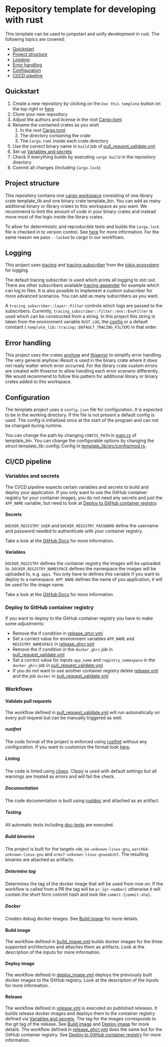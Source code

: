 # Repository template for developing with rust

This template can be used to jumpstart and unify development in rust. The following topics are covered:

- [Quickstart](#quickstart)
- [Project structure](#project-structure)
- [Logging](#logging)
- [Error handling](#error-handling)
- [Configuration](#configuration)
- [CI/CD pipeline](#cicd-pipeline)

## Quickstart

1. Create a new repository by clicking on the `Use this template` button on the top right
   or [here](https://github.com/new?owner=Somic-Flecs-shared-space&template_name=development-template-rs&template_owner=Somic-Flecs-shared-space)
2. Clone your new repository
3. Adjust the authors and license in the root [Cargo.toml](./Cargo.toml)
4. Rename the contained crates as you wish
    1. In the root [Cargo.toml](./Cargo.toml)
    2. The directory containing the crate
    3. The `Cargo.toml` inside each crate directory
5. Use the correct binary name in `build` job
   of [pull_request_validate.yml](.github/workflows/pull_request_validate.yml)
6. Set up [Variables and secrets](#variables-and-secrets)
7. Check if everything builds by executing ```cargo build``` in the repository directory
8. Commit all changes (including `Cargo.lock`)

## Project structure

This repository contains one [cargo workspace](https://doc.rust-lang.org/cargo/reference/workspaces.html) consisting of
one library crate template_lib and one binary crate template_bin. You can add as many additional binary or library
crates to this workspace as you want. We recommend to limit the amount of code in your binary crates and instead move
most of the logic inside the library crates.

To allow for deterministic and reproducible tests and builds the `Cargo.lock` file is checked in to version control.
See [here](https://doc.rust-lang.org/cargo/faq.html#why-have-cargolock-in-version-control) for more information. For the
same reason we pass `--locked` to cargo in our workflows.

## Logging

This project uses [tracing](https://github.com/tokio-rs/tracing)
and [tracing-subscriber](https://github.com/tokio-rs/tracing/tree/master/tracing-subscriber) from
the [tokio ecosystem](https://github.com/tokio-rs) for logging.

The default tracing subscriber is used which prints all logging to std::out. There are other subscribers
available [tracing-appender](https://github.com/tokio-rs/tracing/tree/master/tracing-appender) for example which can log
to files. It is also possible to implement a custom subscriber for more advanced scenarios. You can add as many
subscribers as you want.

A `tracing_subscriber::layer::Filter` controls which logs are passed to the subscribers. Currently,
`tracing_subscriber::filter::env::EnvFilter` is used which can be constructed from a string. In this project this string
is taken from the environment variable `RUST_LOG`, the [config](#configuration) or a default constant (
`template_lib::tracing::DEFAULT_TRACING_FILTER`) in that order.

## Error handling

This project uses the crates [anyhow](https://github.com/dtolnay/anyhow)
and [thiserror](https://github.com/dtolnay/thiserror) to simplify error handling. The very general anyhow::Result is
used in the binary crate where it does not really matter which error occurred. For the library crate custom errors are
created with thiserror to allow handling each error scenario differently. We would recommend to follow this pattern for
additional library or binary crates added to this workspace.

## Configuration

The template project uses a `config.json` file for configuration. It is expected to be in the working directory. If the
file is not present a default config is used. The config is initialized once at the start of the program and can not be
changed during runtime.

You can change the path by changing `CONFIG_PATH` in [main.rs](./template_bin/src/main.rs) of
template_bin. You can change the configurable options by changing the
struct template_lib::config::Config in [template_lib/src/config/mod.rs](./template_lib/src/config/mod.rs).

## CI/CD pipeline

### Variables and secrets

The CI/CD pipeline expects certain variables and secrets to build and deploy your application. If you only want to use
the GitHub container registry for your container images, you do not need any secrets and just the `APP_NAME` variable,
but need to look at [Deploy to GitHub container registry](#deploy-to-github-container-registry).

#### Secrets

`DOCKER_REGISTRY_USER` and `DOCKER_REGISTRY_PASSWORD` define the username and password needed to authenticate with your
container registry.

Take a look at
the [GitHub Docs](https://docs.github.com/en/actions/how-tos/security-for-github-actions/security-guides/using-secrets-in-github-actions)
for more information.

#### Variables

`DOCKER_REGISTRY` defines the container registry the images will be uploaded to.
`DOCKER_REGISTRY_NAMESPACE` defines the namespace the images will be uploaded to, e.g. `apps`. You only have to defines
this variable if you want to deploy to a namespace.
`APP_NAME` defines the name of you application, it will be used for the image name.

Take a look at
the [GitHub Docs](https://docs.github.com/en/actions/how-tos/writing-workflows/choosing-what-your-workflow-does/store-information-in-variables)
for more information.

### Deploy to GitHub container registry

If you want to deploy to the GitHub container registry you have to make some adjustments:

- Remove the if condition in [release_ghcr.yml](.github/workflows/release_ghcr.yml)
- Set a correct value for environment variables `APP_NAME` and `REGISTRY_NAMESPACE`
  in [release_ghcr.yml](.github/workflows/release_ghcr.yml)
- Remove the if condition in the `docker_ghrc` job
  in [pull_request_validate.yml](.github/workflows/pull_request_validate.yml)
- Set a correct value for inputs `app_name` and `registry_namespace` in the `docker_ghrc` job
  in [pull_request_validate.yml](.github/workflows/pull_request_validate.yml)
- If you do not want to use another container registry delete [release.yml](.github/workflows/release_ghcr.yml) and the
  job `docker` in [pull_request_validate.yml](.github/workflows/pull_request_validate.yml)

### Workflows

#### Validate pull requests

The workflow defined in [pull_request_validate.yml](.github/workflows/pull_request_validate.yml) will run automatically
on every pull request but can be manually triggered as well.

##### rustfmt

The code format of the project is enforced
using [rustfmt](https://github.com/rust-lang/rustfmt?tab=readme-ov-file#rustfmt----) without any configuration. If you
want to customize the format look [here](https://github.com/rust-lang/rustfmt?tab=readme-ov-file#configuring-rustfmt).

##### Linting

The code is linted using [clippy](https://github.com/rust-lang/rust-clippy?tab=readme-ov-file#clippy). Clippy is used
with default settings but all warnings are treated as errors and will fail the check.

##### Documentation

The code documentation is built using [rustdoc](https://doc.rust-lang.org/rustdoc/what-is-rustdoc.html) and attached as
an artifact.

##### Testing

All automatic tests
including [doc-tests](https://doc.rust-lang.org/rustdoc/write-documentation/documentation-tests.html) are executed.

##### Build binaries

The project is built for the targets `x86_64-unknown-linux-gnu`, `aarch64-unknown-linux-gnu` and
`armv7-unknown-linux-gnueabihf`. The resulting binaries are attached as artifacts.

##### Determine tag

Determines the tag of the docker image that will be used from now on. If the workflow is called from a PR the tag will
be `pr-{pr-number}` otherwise it will contain the short form commit hash and look like `commit-{commit-sha}`.

##### Docker

Creates debug docker images. See [Build image](#build-image) for more details.

#### Build image

The workflow defined in [build_image.yml](.github/workflows/build_image.yml) builds docker images for the three
supported architectures and attaches them as artifacts. Look at the description of the inputs for more information.

#### Deploy image

The workflow defined in [deploy_image.yml](.github/workflows/deploy_image.yml) deploys the previously built docker
images to the GitHub registry. Look at the description of the inputs for more information.

#### Release

The workflow defined in [release.yml](.github/workflows/release.yml) is executed on published releases. It builds
release docker images and deploys them to the container registry defined
via [Variables and secrets](#variables-and-secrets). The tag for the images corresponds to the git tag of the release.
See [Build image](#build-image) and [Deploy image](#deploy-image) for more details.
The workflow defined in [release_ghcr.yml](.github/workflows/release_ghcr.yml) does the same but for the GitHub
container registry. See [Deploy to GitHub container registry](#deploy-to-github-container-registry) for more
information.